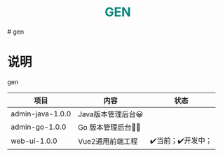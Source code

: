 <h1 align="center" style="color:rgb(0,133,125)">GEN</h1>
# gen

# 说明
gen

| 项目             | 内容               | 状态             |
| ---------------- | ------------------ | ---------------- |
| admin-java-1.0.0 | Java版本管理后台😀  |                  |
| admin-go-1.0.0   | Go  版本管理后台🧙‍♂️ |                  |
| web-ui-1.0.0     | Vue2通用前端工程   | ✔️当前；✔️开发中； |
